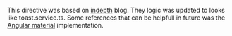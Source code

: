 This directive was based on [indepth](https://indepth.dev/posts/1396/drag-drop-directive) blog.
They logic was updated to looks like toast.service.ts.
Some references that can be helpfull in future was the [Angular material](https://material.angular.io/cdk/drag-drop/overview) implementation.
